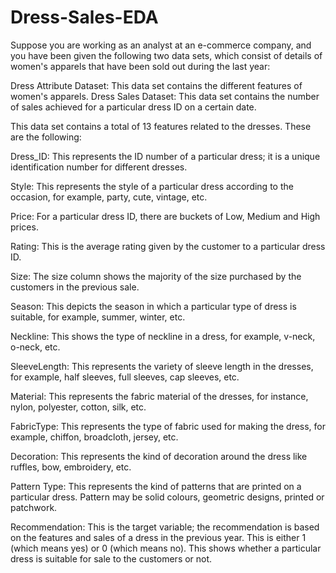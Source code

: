 # Dress-Sales-EDA

Suppose you are working as an analyst at an e-commerce company, and you have been given the following two data sets, which consist of details of women's apparels that have been sold out during the last year:

Dress Attribute Dataset: This data set contains the different features of women's apparels.
Dress Sales Dataset: This data set contains the number of sales achieved for a particular dress ID on a certain date.


This data set contains a total of 13 features related to the dresses. These are the following: 

Dress_ID: This represents the ID number of a particular dress; it is a unique identification number for different dresses.

Style: This represents the style of a particular dress according to the occasion, for example, party, cute, vintage, etc.

Price: For a particular dress ID, there are buckets of Low, Medium and High prices.

Rating: This is the average rating given by the customer to a particular dress ID.

Size: The size column shows the majority of the size purchased by the customers in the previous sale.

Season: This depicts the season in which a particular type of dress is suitable, for example, summer, winter, etc.

Neckline: This shows the type of neckline in a dress, for example, v-neck, o-neck, etc.

SleeveLength: This represents the variety of sleeve length in the dresses, for example, half sleeves, full sleeves, cap sleeves, etc. 

Material: This represents the fabric material of the dresses, for instance, nylon, polyester, cotton, silk, etc.

FabricType: This represents the type of fabric used for making the dress, for example, chiffon, broadcloth, jersey, etc.

Decoration: This represents the kind of decoration around the dress like ruffles, bow, embroidery, etc.

Pattern Type: This represents the kind of patterns that are printed on a particular dress. Pattern may be solid colours, geometric designs, printed or patchwork.

Recommendation: This is the target variable; the recommendation is based on the features and sales of a dress in the previous year. This is either 1 (which means yes) or 0 (which means no). This shows whether a particular dress is suitable for sale to the customers or not. 
